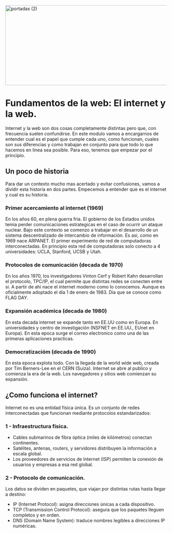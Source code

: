 <img width="1280" height="250" alt="portadas (2)" src="https://github.com/user-attachments/assets/46f00e5e-0b03-4d0f-8eb3-670a5fd42c52" />


<h1>Fundamentos de la web: El internet y la web.</h1>
<p>
  Internet y la web son dos cosas completamente distintas pero que, con frecuencia suelen confundirse. En este modulo vamos a encargarnos 
  de entender cual es el papel que cumple cada uno, como funcionan, cuales son sus diferencias y como trabajan en conjunto para que todo 
  lo que hacemos en linea sea posible. Para eso, tenemos que empezar por el principio.
</p>

<h2>Un poco de historia</h2>
<p>
  Para dar un contexto mucho mas acertado y evitar confusiones, vamos a dividir esta historia en dos partes. Empecemos a entender que es el internet y cual es su historia.
</p>

<h3>
  Primer acercamiento al internet (1969)
</h3>

<p>
  En los años 60, en plena guerra fria. El gobierno de los Estados unidos temia perder comunicaciones estrategicas en el caso de ocurrir 
  un ataque nuclear. Bajo este contexto se comenzo a trabajar en el desarrollo de un sistema descentralizado de intercambio de 
  información. Es asi, como en 1969 nace ARPANET. El primer experimento de red de computadoras interconectadas. En principio esta red 
  de computadoras solo conecto a 4 universidades: UCLA, Stanford, UCSB y Utah.
</p>

<h3>
  Protocolos de comunicación (decada de 1970)
</h3>

<p>
  En los años 1970, los investigadores Vinton Cerf y Robert Kahn desarrollan el protocolo, TPC/IP, el cual permite que distintas redes 
  se conecten entre si. A partir de ahi nace el internet moderno como lo conocemos. Aunque es oficialmente adoptado el dia 1 de enero de 
  1983. Dia que se conoce como FLAG DAY.
</p>

<h3>
  Expansión académica (decada de 1980)
</h3>

<p>
  En esta decada internet se expande tanto en EE.UU como en Europa. En universidades y centro de investigación 
  (NSFNET en EE.UU., EUnet en Europa). En esta epoca surge el correo electronico como una de las primeras aplicaciones practicas.
</p>

<h3>
  Democratizacióm (decada de 1990)
</h3>

<p>
  En esta epoca explota todo. Con la llegada de la world wide web, creada por Tim Berners-Lee en el CERN (Suiza). Internet se abre al 
  publico y comienza la era de la web. Los navegadores y sitios web comienzan su expansión.
</p>

<h2>
  ¿Como funciona el internet?
</h2>

<p>
  Internet no es una entidad física única. Es un conjunto de redes interconectadas que funcionan mediante protocolos estandarizados:
</p>

<h3>
  1 - Infraestructura física.
</h3>

<ul>
  <li>
    Cables submarinos de fibra óptica (miles de kilómetros) conectan continentes.
  </li>
  <li>
    Satélites, antenas, routers, y servidores distribuyen la información a escala global.
  </li>
  <li>
    Los proveedores de servicios de Internet (ISP) permiten la conexión de usuarios y empresas a esa red global.
  </li>
</ul>

<h3>
  2 - Protocolo de comunicación.
</h3>

<p>
  Los datos se dividen en paquetes, que viajan por distintas rutas hasta llegar a destino:
</p>

<ul>
  <li>
    IP (Internet Protocol): asigna direcciones únicas a cada dispositivo.
  </li>
  <li>
    TCP (Transmission Control Protocol): asegura que los paquetes lleguen completos y en orden.
  </li>
  <li>
    DNS (Domain Name System): traduce nombres legibles a direcciones IP numéricas.
  </li>
</ul>



